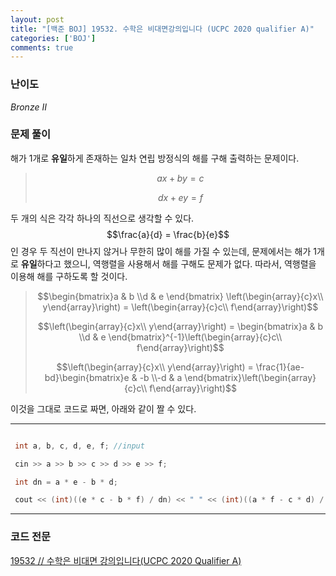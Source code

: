 ```yaml
---
layout: post
title: "[백준 BOJ] 19532. 수학은 비대면강의입니다 (UCPC 2020 qualifier A)"
categories: ['BOJ']
comments: true
---
```

<script type="text/javascript" 
src="https://cdn.mathjax.org/mathjax/latest/MathJax.js?config=TeX-AMS_HTML">
</script>

### **난이도**

*Bronze II*

### **문제 풀이**

  해가 1개로 **유일**하게 존재하는 일차 연립 방정식의 해를 구해 출력하는 문제이다.

> $$ax + by = c$$
>
> $$dx + ey = f$$

  두 개의 식은 각각 하나의 직선으로 생각할 수 있다. $$\frac{a}{d} = \frac{b}{e}$$인 경우 두 직선이 만나지 않거나 무한히  많이 해를 가질 수 있는데, 문제에서는 해가 1개로 **유일**하다고 했으니, 역행렬을 사용해서 해를 구해도 문제가 없다. 따라서, 역행렬을 이용해 해를 구하도록  할 것이다.

>$$\begin{bmatrix}a & b \\d & e \end{bmatrix} \left(\begin{array}{c}x\\ y\end{array}\right) = \left(\begin{array}{c}c\\ f\end{array}\right)$$
>
>$$\left(\begin{array}{c}x\\ y\end{array}\right) = \begin{bmatrix}a & b \\d & e \end{bmatrix}^{-1}\left(\begin{array}{c}c\\ f\end{array}\right)$$
>
>$$\left(\begin{array}{c}x\\ y\end{array}\right) = \frac{1}{ae-bd}\begin{bmatrix}e & -b \\-d & a \end{bmatrix}\left(\begin{array}{c}c\\ f\end{array}\right)$$

  이것을 그대로 코드로 짜면, 아래와 같이 짤 수 있다.

---

```cpp

 int a, b, c, d, e, f; //input

 cin >> a >> b >> c >> d >> e >> f;

 int dn = a * e - b * d;

 cout << (int)((e * c - b * f) / dn) << " " << (int)((a * f - c * d) / dn);

```

---

### **코드 전문**

[19532 // 수학은 비대면 강의입니다(UCPC 2020 Qualifier A)](https://github.com/eff3ct/Baekjoon-Online-Judge-Problem-Solving/blob/main/19532/19532.cpp)

